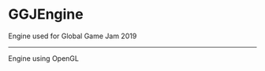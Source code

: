# GGJEngine
Engine used for Global Game Jam 2019

---------------------------------------------------------------------------------------------------------------

Engine using OpenGL
